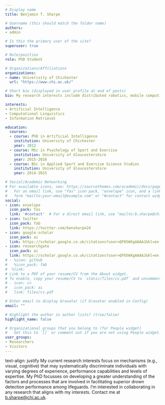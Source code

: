 ```yaml
---
# Display name
title: Benjamin T. Sharpe

# Username (this should match the folder name)
authors:
- admin

# Is this the primary user of the site?
superuser: true

# Role/position
role: PhD Student

# Organizations/Affiliations
organizations:
- name: Univerisity of Chichester
  url: "https://www.chi.ac.uk/"

# Short bio (displayed in user profile at end of posts)
bio: My research interests include distributed robotics, mobile computing and programmable matter.

interests:
- Artificial Intelligence
- Computational Linguistics
- Information Retrieval

education:
  courses:
  - course: PhD in Artificial Intelligence
    institution: University of Chichester
    year: 2012
  - course: MSc in Psychology of Sport and Exercise
    institution: University of Gloucestershire
    year: 2015-2016
  - course: BSc in Applied Sport and Exercise Science Studies
    institution: University of Gloucestershire
    year: 2014-2015

# Social/Academic Networking
# For available icons, see: https://sourcethemes.com/academic/docs/page-builder/#icons
#   For an email link, use "fas" icon pack, "envelope" icon, and a link in the
#   form "mailto:your-email@example.com" or "#contact" for contact widget.
social:
- icon: envelope
  icon_pack: fas
  link: '#contact'  # For a direct email link, use "mailto:b.sharpe@chi.ac.uk".
- icon: twitter
  icon_pack: fab
  link: https://twitter.com/bensharpe24
- icon: google-scholar
  icon_pack: ai
  link: https://scholar.google.co.uk/citations?user=QF05WXgAAAAJ&hl=en
- icon: researchgate
  icon_pack: ai
  link: https://scholar.google.co.uk/citations?user=QF05WXgAAAAJ&hl=en
# - %icon: github
#   %icon_pack: fab
#  %link: 
# Link to a PDF of your resume/CV from the About widget.
# To enable, copy your resume/CV to `static/files/cv.pdf` and uncomment the lines below.
# - icon: cv
#   icon_pack: ai
#   link: files/cv.pdf

# Enter email to display Gravatar (if Gravatar enabled in Config)
email: ""

# Highlight the author in author lists? (true/false)
highlight_name: false

# Organizational groups that you belong to (for People widget)
#   Set this to `[]` or comment out if you are not using People widget.
user_groups:
- Researchers
- Visitors
---
```

text-align: justify 
My current research interests focus on mechanisms (e.g., visual, cognitive) that may systematically discriminate individuals with varying degrees of experience, performance capabilities and levels of expertise. My PhD focusses on developing a greater understanding of the factors and processes that are involved in facilitating superior drown detection performance among lifeguards. I’m interested in collaborating in any research that aligns with my interests. Contact me at [b.sharpe@chi.ac.uk](b.sharpe@chi.ac.uk).
